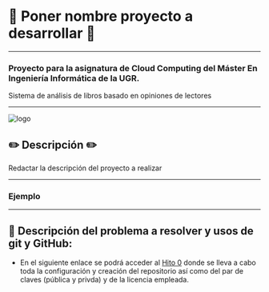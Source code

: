 # :book: Poner nombre proyecto a desarrollar :book:
---
### Proyecto para la asignatura de Cloud Computing del Máster En Ingeniería Informática de la UGR.
Sistema de análisis de libros basado en opiniones de lectores

***

![logo](./img/logo.png)

## :pencil2: Descripción :pencil2:

Redactar la descripción del proyecto a realizar

---

### Ejemplo

***

## :pushpin: Descripción del problema a resolver y usos de git y GitHub:

- En el siguiente enlace se podrá acceder al [Hito 0](docs/hitos/hito0.md) donde se lleva a cabo toda la configuración y creación del repositorio así como del par de claves (pública y privda) y de la licencia empleada.